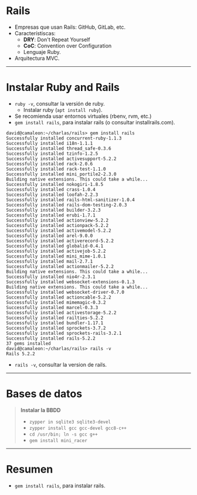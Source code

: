 
# Rails

* Empresas que usan Rails: GitHub, GitLab, etc.
* Característiscas:
    * **DRY**: Don't Repeat Yourself
    * **CoC**: Convention over Configuration
    * Lenguaje Ruby.
* Arquitectura MVC.

---

# Instalar Ruby and Rails

* `ruby -v`, consultar la versión de ruby.
    * Instalar ruby (`apt install ruby`).
* Se recomienda usar entornos virtuales (rbenv, rvm, etc.)
* `gem install rails`, para instalar rails (o consultar installrails.com).

```
david@camaleon:~/charlas/rails> gem install rails
Successfully installed concurrent-ruby-1.1.3
Successfully installed i18n-1.1.1
Successfully installed thread_safe-0.3.6
Successfully installed tzinfo-1.2.5
Successfully installed activesupport-5.2.2
Successfully installed rack-2.0.6
Successfully installed rack-test-1.1.0
Successfully installed mini_portile2-2.3.0
Building native extensions. This could take a while...
Successfully installed nokogiri-1.8.5
Successfully installed crass-1.0.4
Successfully installed loofah-2.2.3
Successfully installed rails-html-sanitizer-1.0.4
Successfully installed rails-dom-testing-2.0.3
Successfully installed builder-3.2.3
Successfully installed erubi-1.7.1
Successfully installed actionview-5.2.2
Successfully installed actionpack-5.2.2
Successfully installed activemodel-5.2.2
Successfully installed arel-9.0.0
Successfully installed activerecord-5.2.2
Successfully installed globalid-0.4.1
Successfully installed activejob-5.2.2
Successfully installed mini_mime-1.0.1
Successfully installed mail-2.7.1
Successfully installed actionmailer-5.2.2
Building native extensions. This could take a while...
Successfully installed nio4r-2.3.1
Successfully installed websocket-extensions-0.1.3
Building native extensions. This could take a while...
Successfully installed websocket-driver-0.7.0
Successfully installed actioncable-5.2.2
Successfully installed mimemagic-0.3.2
Successfully installed marcel-0.3.3
Successfully installed activestorage-5.2.2
Successfully installed railties-5.2.2
Successfully installed bundler-1.17.1
Successfully installed sprockets-3.7.2
Successfully installed sprockets-rails-3.2.1
Successfully installed rails-5.2.2
37 gems installed
david@camaleon:~/charlas/rails> rails -v
Rails 5.2.2
```

* `rails -v`, consultar la version de rails.

---

# Bases de datos

> **Instalar la BBDD**
> * `zypper in sqlite3 sqlite3-devel`
> * `zypper install gcc gcc-devel gcc8-c++ `
> * `cd /usr/bin; ln -s gcc g++`
> * `gem install mini_racer`

---

# Resumen

* `gem install rails`, para instalar rails.
